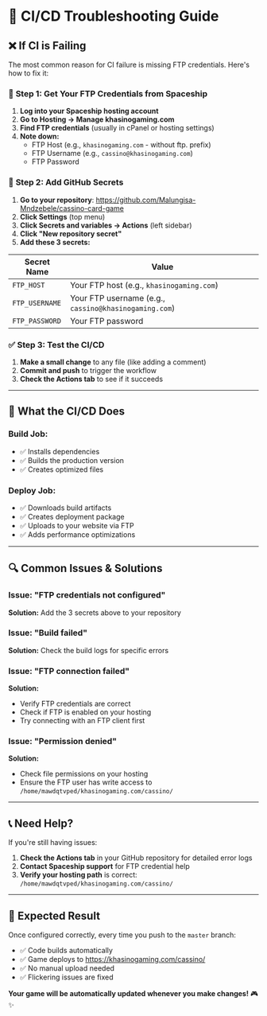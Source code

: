 # 🔧 CI/CD Troubleshooting Guide

## ❌ If CI is Failing

The most common reason for CI failure is missing FTP credentials. Here's how to fix it:

### 🔑 **Step 1: Get Your FTP Credentials from Spaceship**

1. **Log into your Spaceship hosting account**
2. **Go to Hosting → Manage khasinogaming.com**
3. **Find FTP credentials** (usually in cPanel or hosting settings)
4. **Note down:**
   - FTP Host (e.g., `khasinogaming.com` - without ftp. prefix)
   - FTP Username (e.g., `cassino@khasinogaming.com`)
   - FTP Password

### 🔐 **Step 2: Add GitHub Secrets**

1. **Go to your repository**: https://github.com/Malungisa-Mndzebele/cassino-card-game
2. **Click Settings** (top menu)
3. **Click Secrets and variables → Actions** (left sidebar)
4. **Click "New repository secret"**
5. **Add these 3 secrets:**

| Secret Name | Value |
|-------------|-------|
| `FTP_HOST` | Your FTP host (e.g., `khasinogaming.com`) |
| `FTP_USERNAME` | Your FTP username (e.g., `cassino@khasinogaming.com`) |
| `FTP_PASSWORD` | Your FTP password |

### ✅ **Step 3: Test the CI/CD**

1. **Make a small change** to any file (like adding a comment)
2. **Commit and push** to trigger the workflow
3. **Check the Actions tab** to see if it succeeds

---

## 🚀 **What the CI/CD Does**

### **Build Job:**
- ✅ Installs dependencies
- ✅ Builds the production version
- ✅ Creates optimized files

### **Deploy Job:**
- ✅ Downloads build artifacts
- ✅ Creates deployment package
- ✅ Uploads to your website via FTP
- ✅ Adds performance optimizations

---

## 🔍 **Common Issues & Solutions**

### **Issue: "FTP credentials not configured"**
**Solution:** Add the 3 secrets above to your repository

### **Issue: "Build failed"**
**Solution:** Check the build logs for specific errors

### **Issue: "FTP connection failed"**
**Solution:** 
- Verify FTP credentials are correct
- Check if FTP is enabled on your hosting
- Try connecting with an FTP client first

### **Issue: "Permission denied"**
**Solution:** 
- Check file permissions on your hosting
- Ensure the FTP user has write access to `/home/mawdqtvped/khasinogaming.com/cassino/`

---

## 📞 **Need Help?**

If you're still having issues:

1. **Check the Actions tab** in your GitHub repository for detailed error logs
2. **Contact Spaceship support** for FTP credential help
3. **Verify your hosting path** is correct: `/home/mawdqtvped/khasinogaming.com/cassino/`

---

## 🎯 **Expected Result**

Once configured correctly, every time you push to the `master` branch:
- ✅ Code builds automatically
- ✅ Game deploys to https://khasinogaming.com/cassino/
- ✅ No manual upload needed
- ✅ Flickering issues are fixed

**Your game will be automatically updated whenever you make changes!** 🎮✨
